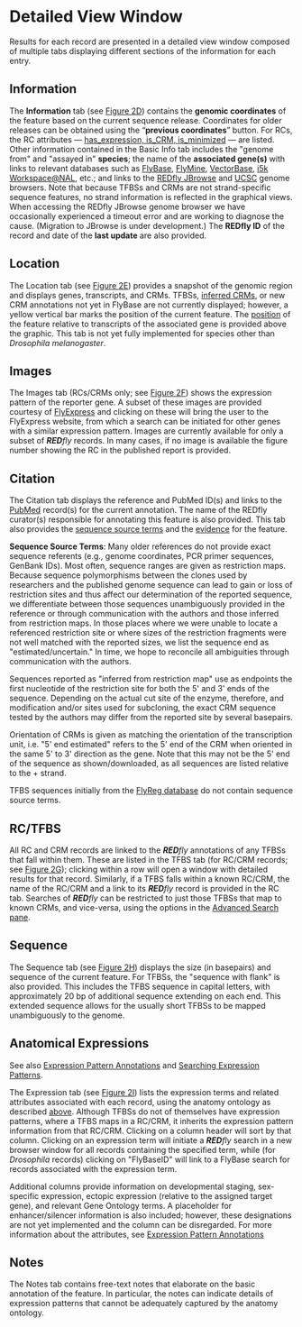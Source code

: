 # Detailed View Window

Results for each record are presented in a detailed view window composed of multiple tabs displaying different sections of the information for each entry.

## Information

The **Information** tab (see [Figure 2D](figures.md#figure-2)) contains the **genomic coordinates** of the feature based on the current sequence release. Coordinates for older releases can be obtained using the “**previous coordinates**” button. For RCs, the RC attributes — [has\_expression, is\_CRM, is\_minimized](data-types.md#reporter-constructs) — are listed. Other information contained in the Basic Info tab includes the "genome from" and "assayed in" **species**; the name of the **associated gene(s)** with links to relevant databases such as [FlyBase](http://flybase.org), [FlyMine](http://www.flymine.org), [VectorBase](https://www.vectorbase.org), [i5k Workspace@NAL](https://i5k.nal.usda.gov), etc.; and links to the [REDfly JBrowse](http://128.205.11.6/jbrowse) and [UCSC](http://genome.ucsc.edu/cgi-bin/hgGateway) genome browsers. Note that because TFBSs and CRMs are not strand-specific sequence features, no strand information is reflected in the graphical views. When accessing the REDfly JBrowse genome browser we have occasionally experienced a timeout error and are working to diagnose the cause. (Migration to JBrowse is under development.) The **REDfly ID** of the record and date of the **last update** are also provided.

## Location

 The Location tab (see [Figure 2E](figures.md#figure-2)) provides a snapshot of the genomic region and displays genes, transcripts, and CRMs. TFBSs, [inferred CRMs](data-types.md#inferred-crms), or new CRM annotations not yet in FlyBase are not currently displayed; however, a yellow vertical bar marks the position of the current feature. The [position](search-pane.md#position) of the feature relative to transcripts of the associated gene is provided above the graphic. This tab is not yet fully implemented for species other than _Drosophila melanogaster_.

## Images

The Images tab (RCs/CRMs only; see [Figure 2F](figures.md#figure-2)) shows the expression pattern of the reporter gene. A subset of these images are provided courtesy of [FlyExpress](http://www.flyexpress.net) and clicking on these will bring the user to the FlyExpress website, from which a search can be initiated for other genes with a similar expression pattern. Images are currently available for only a subset of _**RED**fly_ records. In many cases, if no image is available the figure number showing the RC in the published report is provided.

## Citation

The Citation tab displays the reference and PubMed ID(s) and links to the [PubMed](http://www.ncbi.nlm.nih.gov/pubmed/) record(s) for the current annotation. The name of the REDfly curator(s) responsible for annotating this feature is also provided. This tab also provides the [sequence source terms](detailed-view-window.md#citationevidence) and the [evidence](detailed-view-window.md#citationevidence) for the feature.

**Sequence Source Terms**: Many older references do not provide exact sequence referents (e.g., genome coordinates, PCR primer sequences, GenBank IDs). Most often, sequence ranges are given as restriction maps. Because sequence polymorphisms between the clones used by researchers and the published genome sequence can lead to gain or loss of restriction sites and thus affect our determination of the reported sequence, we differentiate between those sequences unambiguously provided in the reference or through communication with the authors and those inferred from restriction maps. In those places where we were unable to locate a referenced restriction site or where sizes of the restriction fragments were not well matched with the reported sizes, we list the sequence end as "estimated/uncertain." In time, we hope to reconcile all ambiguities through communication with the authors.

Sequences reported as "inferred from restriction map" use as endpoints the first nucleotide of the restriction site for both the 5' and 3' ends of the sequence. Depending on the actual cut site of the enzyme, therefore, and modification and/or sites used for subcloning, the exact CRM sequence tested by the authors may differ from the reported site by several basepairs.

Orientation of CRMs is given as matching the orientation of the transcription unit, i.e. "5' end estimated" refers to the 5' end of the CRM when oriented in the same 5' to 3' direction as the gene. Note that this may not be the 5' end of the sequence as shown/downloaded, as all sequences are listed relative to the + strand.

TFBS sequences initially from the [FlyReg database](https://academic.oup.com/bioinformatics/article/21/8/1747/249595) do not contain sequence source terms.

## RC/TFBS

All RC and CRM records are linked to the _**RED**fly_ annotations of any TFBSs that fall within them. These are listed in the TFBS tab (for RC/CRM records; see [Figure 2G](figures.md#figure-2)); clicking within a row will open a window with detailed results for that record. Similarly, if a TFBS falls within a known RC/CRM, the name of the RC/CRM and a link to its _**RED**fly_ record is provided in the RC tab. Searches of _**RED**fly_ can be restricted to just those TFBSs that map to known CRMs, and vice-versa, using the options in the [Advanced Search pane](search-pane.md#advanced-search).

## Sequence

The Sequence tab (see [Figure 2H](figures.md#figure-2)) displays the size (in basepairs) and sequence of the current feature. For TFBSs, the "sequence with flank" is also provided. This includes the TFBS sequence in capital letters, with approximately 20 bp of additional sequence extending on each end. This extended sequence allows for the usually short TFBSs to be mapped unambiguously to the genome.

## Anatomical Expressions

See also [Expression Pattern Annotations](expression-pattern-annotations.md) and [Searching Expression Patterns](search-pane.md#searching-expression-patterns).

The Expression tab (see [Figure 2I](figures.md#figure-2)) lists the expression terms and related attributes associated with each record, using the anatomy ontology as described [above](expression-pattern-annotations.md). Although TFBSs do not of themselves have expression patterns, where a TFBS maps in a RC/CRM, it inherits the expression pattern information from that RC/CRM. Clicking on a column header will sort by that column. Clicking on an expression term will initiate a _**RED**fly_ search in a new browser window for all records containing the specified term, while (for _Drosophila_ records) clicking on "FlyBaseID" will link to a FlyBase search for records associated with the expression term.

Additional columns provide information on developmental staging, sex-specific expression, ectopic expression (relative to the assigned target gene), and relevant Gene Ontology terms. A placeholder for enhancer/silencer information is also included; however, these designations are not yet implemented and the column can be disregarded. For more information about the attributes, see [Expression Pattern Annotations](expression-pattern-annotations.md)

## Notes

The Notes tab contains free-text notes that elaborate on the basic annotation of the feature. In particular, the notes can indicate details of expression patterns that cannot be adequately captured by the anatomy ontology.
